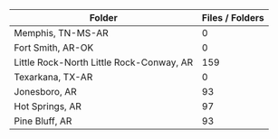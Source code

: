 | Folder                                   |   Files / Folders |
|------------------------------------------|-------------------|
| Memphis, TN-MS-AR                        |                 0 |
| Fort Smith, AR-OK                        |                 0 |
| Little Rock-North Little Rock-Conway, AR |               159 |
| Texarkana, TX-AR                         |                 0 |
| Jonesboro, AR                            |                93 |
| Hot Springs, AR                          |                97 |
| Pine Bluff, AR                           |                93 |